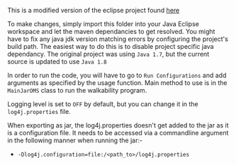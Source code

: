 This is a modified version of the eclipse project found [here](https://github.com/Serena-Chenzz/WalkabilityAurin/tree/master/Walkability-5points/src/main/java/org/mccaughey)

To make changes, simply import this folder into your Java Eclipse workspace and let the maven dependancies to get resolved.
You might have to fix any java jdk version matching errors by configuring the project's build path. The easiest way to do this is to disable project specific java dependancy.
The original project was using `Java 1.7`, but the current source is updated to use `Java 1.8`

In order to run the code, you will have to go to `Run Configurations` and add arguments as specified by the usage function.
Main method to use is in the `MainJarOMS` class to run the walkability program.

Logging level is set to `OFF` by default, but you can change it in the `log4j.properties` file.

When exporting as jar, the log4j.properties doesn't get added to the jar as it is a configuration file. It needs to be accessed via a commandline argument in the following manner when running the jar:-
  - `-Dlog4j.configuration=file:/<path_to>/log4j.properties`
